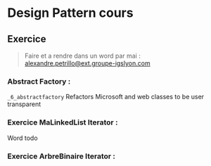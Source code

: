 # Design Pattern cours

## Exercice

> Faire et a rendre dans un word par mai : alexandre.petrillo@ext.groupe-igslyon.com

### Abstract Factory :

`_6_abstractfactory` Refactors Microsoft and web classes to be user transparent


### Exercice MaLinkedList Iterator : 

Word todo

### Exercice ArbreBinaire Iterator : 